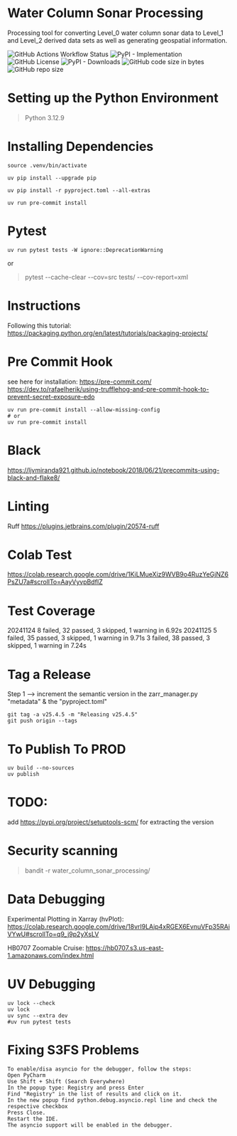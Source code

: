 # Water Column Sonar Processing
Processing tool for converting Level_0 water column sonar data to Level_1 and Level_2 derived data sets as well as generating geospatial information.

![GitHub Actions Workflow Status](https://img.shields.io/github/actions/workflow/status/CI-CMG/water-column-sonar-processing/test_action.yaml)
![PyPI - Implementation](https://img.shields.io/pypi/v/water-column-sonar-processing) ![GitHub License](https://img.shields.io/github/license/CI-CMG/water-column-sonar-processing) ![PyPI - Downloads](https://img.shields.io/pypi/dd/water-column-sonar-processing) ![GitHub code size in bytes](https://img.shields.io/github/languages/code-size/CI-CMG/water-column-sonar-processing) ![GitHub repo size](https://img.shields.io/github/repo-size/CI-CMG/water-column-sonar-processing)

# Setting up the Python Environment
> Python 3.12.9

# Installing Dependencies
```
source .venv/bin/activate

uv pip install --upgrade pip

uv pip install -r pyproject.toml --all-extras

uv run pre-commit install
```

# Pytest
```
uv run pytest tests -W ignore::DeprecationWarning
```
or
> pytest --cache-clear --cov=src tests/ --cov-report=xml

# Instructions
Following this tutorial:
https://packaging.python.org/en/latest/tutorials/packaging-projects/

# Pre Commit Hook
see here for installation: https://pre-commit.com/
https://dev.to/rafaelherik/using-trufflehog-and-pre-commit-hook-to-prevent-secret-exposure-edo
```
uv run pre-commit install --allow-missing-config
# or
uv run pre-commit install
```

# Black
https://ljvmiranda921.github.io/notebook/2018/06/21/precommits-using-black-and-flake8/


# Linting
Ruff
https://plugins.jetbrains.com/plugin/20574-ruff

# Colab Test
https://colab.research.google.com/drive/1KiLMueXiz9WVB9o4RuzYeGjNZ6PsZU7a#scrollTo=AayVyvpBdfIZ

# Test Coverage
20241124
8 failed, 32 passed, 3 skipped, 1 warning in 6.92s
20241125
5 failed, 35 passed, 3 skipped, 1 warning in 9.71s
3 failed, 38 passed, 3 skipped, 1 warning in 7.24s

# Tag a Release
Step 1 --> increment the semantic version in the zarr_manager.py "metadata" & the "pyproject.toml"
```commandline
git tag -a v25.4.5 -m "Releasing v25.4.5"
git push origin --tags
```

# To Publish To PROD
```commandline
uv build --no-sources
uv publish
```

# TODO:
add https://pypi.org/project/setuptools-scm/
for extracting the version

# Security scanning
> bandit -r water_column_sonar_processing/

# Data Debugging
Experimental Plotting in Xarray (hvPlot):
https://colab.research.google.com/drive/18vrI9LAip4xRGEX6EvnuVFp35RAiVYwU#scrollTo=q9_j9p2yXsLV

HB0707 Zoomable Cruise:
https://hb0707.s3.us-east-1.amazonaws.com/index.html


# UV Debugging
```
uv lock --check
uv lock
uv sync --extra dev
#uv run pytest tests
```

# Fixing S3FS Problems
```commandline
To enable/disa asyncio for the debugger, follow the steps:
Open PyCharm
Use Shift + Shift (Search Everywhere)
In the popup type: Registry and press Enter
Find "Registry" in the list of results and click on it.
In the new popup find python.debug.asyncio.repl line and check the respective checkbox
Press Close.
Restart the IDE.
The asyncio support will be enabled in the debugger.
```
